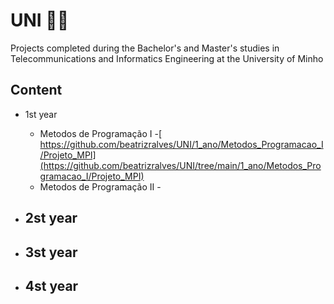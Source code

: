 # UNI 👩‍🎓​
Projects completed during the Bachelor's and Master's studies in Telecommunications and Informatics Engineering at the University of Minho

## Content
- 1st year
  - Metodos de Programação I -[ https://github.com/beatrizralves/UNI/1_ano/Metodos_Programacao_I/Projeto_MPI](https://github.com/beatrizralves/UNI/tree/main/1_ano/Metodos_Programacao_I/Projeto_MPI)
  - Metodos de Programação II - 
- 2st year
  -
 
- 3st year
  -
- 4st year
  -
  
